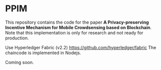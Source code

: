 # PPIM

This repository contains the code for the paper **A Privacy-preserving Incentive Mechanism for Mobile Crowdsensing based on Blockchain**. Note that this implementation is only for research and not ready for production.

Use Hyperledger Fabric (v2.2) https://github.com/hyperledger/fabric
The chaincode is implemented in Nodejs.

Coming soon.
